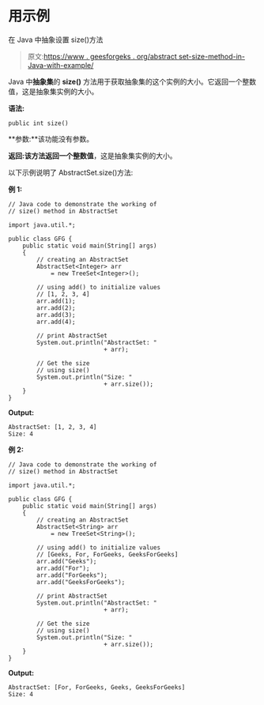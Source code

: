 # 用示例

在 Java 中抽象设置 size()方法

> 原文:[https://www . geesforgeks . org/abstract set-size-method-in-Java-with-example/](https://www.geeksforgeeks.org/abstractset-size-method-in-java-with-example/)

Java 中**抽象集**的 **size()** 方法用于获取抽象集的这个实例的大小。它返回一个整数值，这是抽象集实例的大小。

**语法:**

```
public int size()
```

**参数:**该功能没有参数。

**返回:**该方法返回一个**整数值**，这是抽象集实例的大小。

以下示例说明了 AbstractSet.size()方法:

**例 1:**

```
// Java code to demonstrate the working of
// size() method in AbstractSet

import java.util.*;

public class GFG {
    public static void main(String[] args)
    {
        // creating an AbstractSet
        AbstractSet<Integer> arr
            = new TreeSet<Integer>();

        // using add() to initialize values
        // [1, 2, 3, 4]
        arr.add(1);
        arr.add(2);
        arr.add(3);
        arr.add(4);

        // print AbstractSet
        System.out.println("AbstractSet: "
                           + arr);

        // Get the size
        // using size()
        System.out.println("Size: "
                           + arr.size());
    }
}
```

**Output:**

```
AbstractSet: [1, 2, 3, 4]
Size: 4

```

**例 2:**

```
// Java code to demonstrate the working of
// size() method in AbstractSet

import java.util.*;

public class GFG {
    public static void main(String[] args)
    {
        // creating an AbstractSet
        AbstractSet<String> arr
            = new TreeSet<String>();

        // using add() to initialize values
        // [Geeks, For, ForGeeks, GeeksForGeeks]
        arr.add("Geeks");
        arr.add("For");
        arr.add("ForGeeks");
        arr.add("GeeksForGeeks");

        // print AbstractSet
        System.out.println("AbstractSet: "
                           + arr);

        // Get the size
        // using size()
        System.out.println("Size: "
                           + arr.size());
    }
}
```

**Output:**

```
AbstractSet: [For, ForGeeks, Geeks, GeeksForGeeks]
Size: 4

```